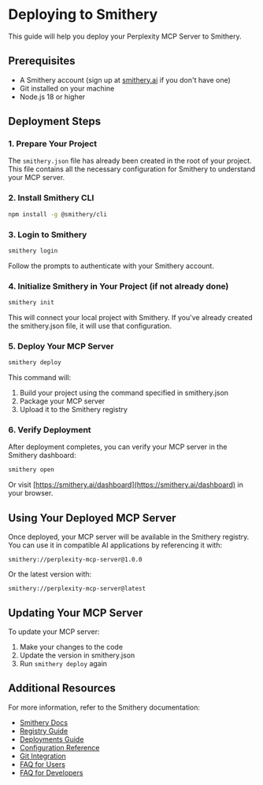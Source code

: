 # Deploying to Smithery

This guide will help you deploy your Perplexity MCP Server to Smithery.

## Prerequisites

- A Smithery account (sign up at [smithery.ai](https://smithery.ai) if you don't have one)
- Git installed on your machine
- Node.js 18 or higher

## Deployment Steps

### 1. Prepare Your Project

The `smithery.json` file has already been created in the root of your project. This file contains all the necessary configuration for Smithery to understand your MCP server.

### 2. Install Smithery CLI

```bash
npm install -g @smithery/cli
```

### 3. Login to Smithery

```bash
smithery login
```

Follow the prompts to authenticate with your Smithery account.

### 4. Initialize Smithery in Your Project (if not already done)

```bash
smithery init
```

This will connect your local project with Smithery. If you've already created the smithery.json file, it will use that configuration.

### 5. Deploy Your MCP Server

```bash
smithery deploy
```

This command will:
1. Build your project using the command specified in smithery.json
2. Package your MCP server
3. Upload it to the Smithery registry

### 6. Verify Deployment

After deployment completes, you can verify your MCP server in the Smithery dashboard:

```bash
smithery open
```

Or visit [https://smithery.ai/dashboard](https://smithery.ai/dashboard) in your browser.

## Using Your Deployed MCP Server

Once deployed, your MCP server will be available in the Smithery registry. You can use it in compatible AI applications by referencing it with:

```
smithery://perplexity-mcp-server@1.0.0
```

Or the latest version with:

```
smithery://perplexity-mcp-server@latest
```

## Updating Your MCP Server

To update your MCP server:

1. Make your changes to the code
2. Update the version in smithery.json
3. Run `smithery deploy` again
## Additional Resources

For more information, refer to the Smithery documentation:

- [Smithery Docs](https://smithery.ai/docs)
- [Registry Guide](https://smithery.ai/docs/registry)
- [Deployments Guide](https://smithery.ai/docs/deployments)
- [Configuration Reference](https://smithery.ai/docs/config)
- [Git Integration](https://smithery.ai/docs/git)
- [FAQ for Users](https://smithery.ai/docs/faq/users)
- [FAQ for Developers](https://smithery.ai/docs/faq/developers)